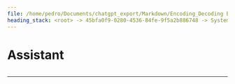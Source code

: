 ```yaml
---
file: /home/pedro/Documents/chatgpt_export/Markdown/Encoding_Decoding Benchmark Results.md
heading_stack: <root> -> 45bfa0f9-0280-4536-84fe-9f5a2b886748 -> System -> 6e6dc52e-87cd-443f-8455-8f3b2627c1a5 -> System -> aaa2d7d6-5705-4351-a4b5-6ac5b9bb328d -> User -> 2fb2df16-e3b9-43e8-b679-167cac98874e -> Assistant -> 99cabd56-53c1-4d29-95a7-64a236319ddf -> Tool -> 6e23f93f-78cb-4931-95c5-1a03ade96cc2 -> Assistant -> 6417ee72-c53a-491c-b535-4ee25c0edae1 -> Tool -> 196bf9c5-4a6e-4346-8dee-a0640c7dc5c2 -> Assistant -> aaa2ab41-acb8-41a3-b1d0-b8ec666f58a5 -> User -> e26c263d-ac9c-47fd-aa9a-583f3b0038e7 -> Assistant -> URL Encoding (Percent Encoding) -> HTML Entity Encoding -> Quoted-Printable -> Uuencoding -> Ascii85 -> BinHex -> yEnc -> MIME Encoding -> Custom Encoding Schemes -> aaa2624b-ce6d-47fc-a9f8-ff22012ba9a1 -> User -> 3f70515d-968c-41f2-b4af-5f16bd1589f1 -> Assistant -> URL Encoding (Percent Encoding) -> HTML Entity Encoding -> Quoted-Printable -> Uuencoding -> Ascii85 -> Custom Encoding Schemes -> aaa20384-524c-408d-bf28-28bc2e403bb5 -> User -> 3db02b8b-27a9-400f-97c5-232faec839a2 -> Assistant -> c756a8dd-1a33-4d23-9093-ab916a8270f6 -> Tool -> 936f481b-229b-4af3-8eeb-5711b1cc4b52 -> Assistant -> fbb68eb4-8365-4154-8cfb-7bb7aa582560 -> Tool -> d73bfa85-f42b-4702-a6d3-cdb3a69af879 -> Assistant -> dc140a69-7ea6-40c4-9ed2-cb6d3455915b -> Assistant
---
```

# Assistant

```python

```

---
